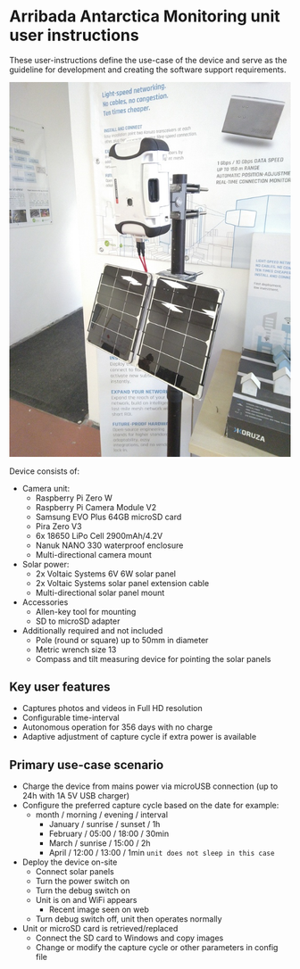 # Arribada Antarctica Monitoring unit user instructions
These user-instructions define the use-case of the device and serve as the guideline for development and creating the software support requirements.

![antarctica_setup](antactica-setup.jpg)

Device consists of:
 * Camera unit:
    * Raspberry Pi Zero W
    * Raspberry Pi Camera Module V2
    * Samsung EVO Plus 64GB microSD card
    * Pira Zero V3
    * 6x 18650 LiPo Cell 2900mAh/4.2V
    * Nanuk NANO 330 waterproof enclosure
    * Multi-directional camera mount
 * Solar power:
    * 2x Voltaic Systems 6V 6W solar panel
    * 2x Voltaic Systems solar panel extension cable
    * Multi-directional solar panel mount
 * Accessories
    * Allen-key tool for mounting
    * SD to microSD adapter
 * Additionally required and not included
    * Pole (round or square) up to 50mm in diameter
    * Metric wrench size 13
    * Compass and tilt measuring device for pointing the solar panels

## Key user features
 * Captures photos and videos in Full HD resolution
 * Configurable time-interval
 * Autonomous operation for 356 days with no charge
 * Adaptive adjustment of capture cycle if extra power is available

## Primary use-case scenario
 * Charge the device from mains power via microUSB connection (up to 24h with 1A 5V USB charger)
 * Configure the preferred capture cycle based on the date for example:
   * month / morning / evening / interval
     * January / sunrise / sunset / 1h
     * February / 05:00 / 18:00 / 30min
     * March / sunrise / 15:00 / 2h
     * April / 12:00 / 13:00 / 1min `unit does not sleep in this case`
 * Deploy the device on-site
   * Connect solar panels
   * Turn the power switch on
   * Turn the debug switch on
   * Unit is on and WiFi appears
     * Recent image seen on web
   * Turn debug switch off, unit then operates normally
 * Unit or microSD card is retrieved/replaced
   * Connect the SD card to Windows and copy images
   * Change or modify the capture cycle or other parameters in config file
